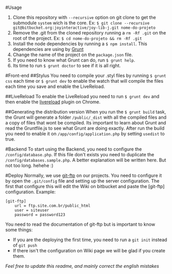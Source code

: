 #Usage

1. Clone this repository with `--recursive` option on git clone to get the submodule `system` wich is the core. Ex: `$ git clone --recursive git@bitbucket.org:joyinteractive/joy-lib-j.git nome-do-projeto`
2. Remove the .git from the cloned repository running a `rm -Rf .git` on the root of the project. Ex: `$ cd nome-do-projeto && rm -Rf .git`
3. Install the node dependencies by running a `$ npm install`. This dependencies are using by [Grunt](http://gruntjs.com)
4. Change the name of the project on the `package.json` file.
5. If you need to know what Grunt can do, run `$ grunt help`.
6. Its time to run `$ grunt doctor` to see if it is all right.


#Front-end
##Stylus
You need to compile your .styl files by running `$ grunt css` each time or `$ grunt dev` to enable the watch that will compile the files each time you save and enable the LiveReload.

##LiveReload
To enable the LiveReload you need to run `$ grunt dev` and then enable the [livereload](https://chrome.google.com/webstore/detail/livereload/jnihajbhpnppcggbcgedagnkighmdlei) plugin on Chrome.

##Generating the distribution version
When you run the `$ grunt build` task, the Grunt will generate a folder `/public/_dist` with all the compiled files and a copy of files that wont be compiled. Its important to learn about Grunt and read the Gruntfile.js to see what Grunt are doing exactly.
After run the build you need to enable it on `/app/config/application.php` by setting `usedist` to true.

#Backend
To start using the Backend, you need to configure the `/config/database.php`. If this file don't exists you need to duplicate the `/config/databases.sample.php`.
A better explanation will be written here. But not too long. hehehe :)

#Deploy
Normally, we use [git-ftp](https://github.com/resmo/git-ftp) on our projects. You need to configure it by open the `.git/config` file and setting up the server configuration. The first that configure this will edit the Wiki on bitbucket and paste the [git-ftp] configuration. Example:

```
[git-ftp]
	url = ftp.site.com.br/public_html
	user = siteuser
	password = password123
```

You need to read the documentation of git-ftp but is important to know some things:

- If you are the deploying the first time, you need to run a `git init` instead of `git push`
- If there isn't the configuration on Wiki page we will be glad if you create them.

*Feel free to update this readme, and mainly correct the english mistakes*